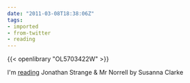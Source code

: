 ```yaml
---
date: "2011-03-08T18:38:06Z"
tags:
- imported
- from-twitter
- reading
---
```


{{< openlibrary "OL5703422W" >}}

I'm [reading](/tags/reading) Jonathan Strange & Mr Norrell by Susanna Clarke
